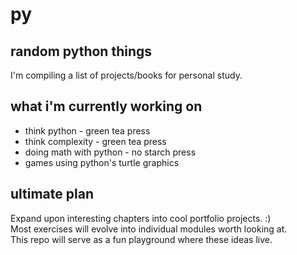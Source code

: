 
# py

## random python things

I'm compiling a list of projects/books for personal study.

## what i'm currently working on

- think python - green tea press  
- think complexity - green tea press  
- doing math with python - no starch press  
- games using python's turtle graphics  

## ultimate plan

Expand upon interesting chapters into cool portfolio projects. :)  
Most exercises will evolve into individual modules worth looking at.  
This repo will serve as a fun playground where these ideas live.  
